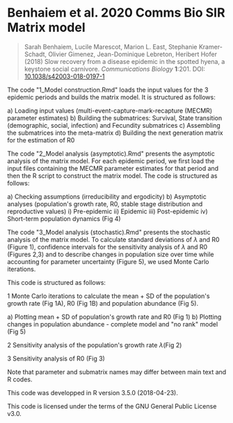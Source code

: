 # Benhaiem et al. 2020 Comms Bio SIR Matrix model

> Sarah Benhaiem, Lucile Marescot, Marion L. East, Stephanie Kramer-Schadt, Olivier Gimenez, ‪Jean-Dominique Lebreton, Heribert Hofer (2018) Slow recovery from a disease epidemic in the spotted hyena, a keystone social carnivore. *Communications Biology* **1**:201. DOI: [10.1038/s42003-018-0197-1](https://doi.org/10.1038/s42003-018-0197-1)

The code "1_Model construction.Rmd" loads the input values for the 3 epidemic periods and builds the matrix model. It is structured as follows:

a) Loading input values (multi-event-capture-mark-recapture (MECMR) parameter estimates)
b) Building the submatrices: Survival, State transition (demographic, social, infection) and Fecundity submatrices
c) Assembling the submatrices into the meta-matrix
d) Building the next generation matrix for the estimation of R0

The code "2_Model analysis (asymptotic).Rmd" presents the asymptotic analysis of the matrix model. For each epidemic period, we first load the input files containing the MECMR parameter estimates for that period and then the R script to construct the matrix model. The code is structured as follows:

a) Checking assumptions (irreducibility and ergodicity)
b) Asymptotic analyses (population's growth rate, R0, stable stage distribution and reproductive values)
i) Pre-epidemic
ii) Epidemic
iii) Post-epidemic
iv) Short-term population dynamics (Fig 4)


The code "3_Model analysis (stochastic).Rmd" presents the stochastic analysis of the matrix model. To calculate standard deviations of $\lambda$ and R0 (Figure 1), confidence intervals for the sensitivity analysis of $\lambda$ and R0 (Figures 2,3) and to describe changes in population size over time while accounting for parameter uncertainty (Figure 5), we used Monte Carlo iterations.

This code is structured as follows:

1 Monte Carlo iterations to calculate the mean + SD of the population's growth rate (Fig 1A), R0 (Fig 1B) and population abundance (Fig 5).

a) Plotting mean + SD of population's growth rate and R0 (Fig 1)
b) Plotting changes in population abundance - complete model and "no rank" model (Fig 5)

2 Sensitivity analysis of the population's growth rate $\lambda$(Fig 2)

3 Sensitivity analysis of R0 (Fig 3)



Note that parameter and submatrix names may differ between main text and R codes.

This code was developped in R version 3.5.0 (2018-04-23).

This code is licensed under the terms of the GNU General Public License v3.0.


